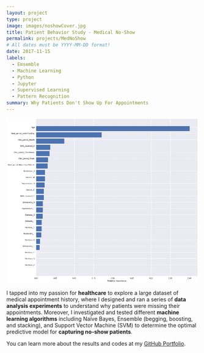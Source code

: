 ```yaml
---
layout: project
type: project
image: images/noshowCover.jpg
title: Patient Behavior Study - Medical No-Show
permalink: projects/MedNoShow
# All dates must be YYYY-MM-DD format!
date: 2017-11-15
labels:
  - Emsemble
  - Machine Learning
  - Python
  - Jupyter
  - Supervised Learning
  - Pattern Recognition
summary: Why Patients Don't Show Up For Appointments
---
```

<img class="ui medium right floated rounded image" src="../images/featureimportance.PNG">

I tapped into my passion for __healthcare__ to explore a large dataset of medical appointment history, where I designed and ran a series of __data analysis experiments__ to understand why patients were missing their appointments. Moreover, I investigated and tested different __machine learning algorithms__ including Naïve Bayes, Ensemble (begging, boosting, and stacking), and Support Vector Machine (SVM) to determine the optimal predictive model for __capturing no-show patients__.  
 
You can learn more about the results and codes at my [GitHub Portfolio](https://github.com/JasonWu1211/Portfolio/tree/master/Ensemble%20Learning%20-%20Predicting%20Medical%20Medical%20No%20Show%20%7C%20Python).
